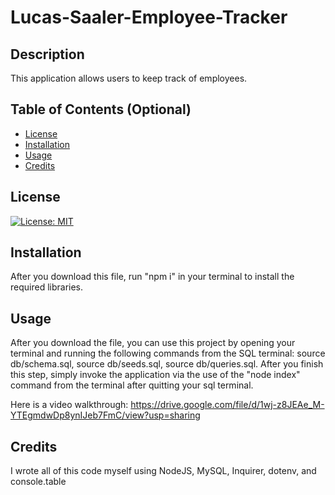 # Lucas-Saaler-Employee-Tracker

## Description

This application allows users to keep track of employees.

## Table of Contents (Optional)

- [License](#license)
- [Installation](#installation)
- [Usage](#usage)
- [Credits](#credits)

## License

[![License: MIT](https://img.shields.io/badge/License-MIT-yellow.svg)](https://opensource.org/licenses/MIT)

## Installation

After you download this file, run "npm i" in your terminal to install the required libraries.

## Usage

After you download the file, you can use this project by opening your terminal and running the following commands from the SQL terminal: source db/schema.sql, source db/seeds.sql, source db/queries.sql. After you finish this step, simply invoke the application via the use of the "node index" command from the terminal after quitting your sql terminal.

Here is a video walkthrough: https://drive.google.com/file/d/1wj-z8JEAe_M-YTEgmdwDp8ynIJeb7FmC/view?usp=sharing

## Credits

I wrote all of this code myself using NodeJS, MySQL, Inquirer, dotenv, and console.table